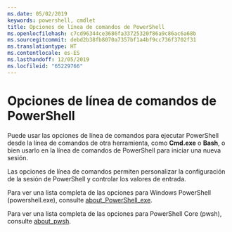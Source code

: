 ```yaml
---
ms.date: 05/02/2019
keywords: powershell, cmdlet
title: Opciones de línea de comandos de PowerShell
ms.openlocfilehash: c7cd96344ce3686fa33725320f86a9c86ac6a68b
ms.sourcegitcommit: debd2b38fb8070a7357bf1a4bf9cc736f3702f31
ms.translationtype: HT
ms.contentlocale: es-ES
ms.lasthandoff: 12/05/2019
ms.locfileid: "65229766"
---
```

# <a name="powershell-command-line-options"></a>Opciones de línea de comandos de PowerShell

Puede usar las opciones de línea de comandos para ejecutar PowerShell desde la línea de comandos de otra herramienta, como **Cmd.exe** o **Bash**, o bien usarlo en la línea de comandos de PowerShell para iniciar una nueva sesión.

Las opciones de línea de comandos permiten personalizar la configuración de la sesión de PowerShell y controlar los valores de entrada.

Para ver una lista completa de las opciones para Windows PowerShell (powershell.exe), consulte [about_PowerShell_exe](/powershell/module/Microsoft.PowerShell.Core/About/about_PowerShell_exe).

Para ver una lista completa de las opciones para PowerShell Core (pwsh), consulte [about_pwsh](/powershell/module/Microsoft.PowerShell.Core/About/about_pwsh).